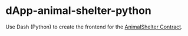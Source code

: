 # dApp-animal-shelter-python

Use Dash (Python) to create the frontend for the [AnimalShelter Contract](https://github.com/charmingdata/all-smart-contracts/blob/main/AnimalShelter.sol).
